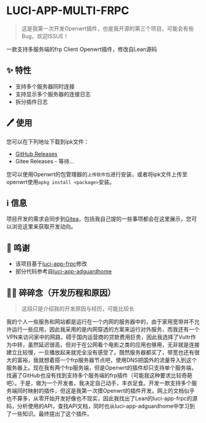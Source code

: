 # LUCI-APP-MULTI-FRPC

> 这是我第一次开发Openwrt插件，也是我开源的第三个项目，可能会有些Bug，欢迎ISSUE！

一款支持多服务端的frp Client Openwrt插件，修改自Lean源码

## ✨ 特性

* 支持多个服务器同时连接
* 支持显示多个服务器的连接日志
* 拆分插件日志

## 🖊️ 使用

您可以在下列地址下载到ipk文件：

* [GitHub Releases](https://github.com/justice2001/luci-app-multi-frpc/releases)
* Gitee Releases - 等待...

您可以使用Openwrt的包管理器的`上传软件包`进行安装，或者将ipk文件上传至openwrt使用`opkg install <package>`安装。

## ℹ️ 信息

项目开发的需求会同步到[Gitea](https://git.mczhengyi.top/zhengyi/luci-app-multi-frpc/issues)，包括我自己提的一些事项都会在这里展示，您可以浏览这里来获取开发动向。

## 🎉 鸣谢

- 该项目基于[luci-app-frpc](https://github.com/coolsnowwolf/luci/tree/master/applications/luci-app-frpc)修改
- 部分代码参考自[luci-app-adguardhome](https://github.com/rufengsuixing/luci-app-adguardhome)

## 🧑‍💻 碎碎念（开发历程和原因）

> 这段只是介绍我的开发原因与经历，可能比较长

我的个人一些服务和网站都是运行在一个内网的服务器中的，由于家用宽带并不允许运行一些应用，因此我采用的是内网穿透的方案来运行对外服务，而我还有一个VPN来访问家中的网路，碍于国内运营商的贷款费用巨贵，因此我选择了Vultr作为中转，虽然延迟很高，但对于在公网看个电影之类的应用也够用，无非就是连接建立比较慢，一旦播放起来就完全没有感受了。既然服务器都买了，带宽也还有很大的富裕，我就想着搭一个frp服务器节点吧，使用DNS把国外的流量导入到这个服务器上。现在我有两个frp服务端，但是Openwrt的插件却只支持单个服务端，找遍了GitHub也没有找到支持多个服务端的frp插件（可能我这种要求比较奇葩吧）。于是，做为一个开发者，我决定自己动手，丰衣足食。开发一款支持多个服务端同时映射的插件，但这是我第一次摸Openwrt的插件开发。网上的文档似乎也不算多，从零开始开发好像也不现实，因此我找出了Lean的luci-app-frpc的源码，分析使用的API，查找API文档，同时也从luci-app-adguardhome中学习到了一些知识。最终搓出了这个插件。